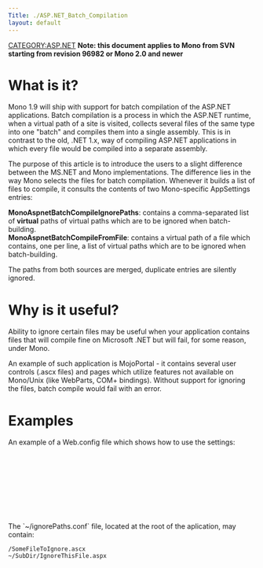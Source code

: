 ```yaml
---
Title: ./ASP.NET_Batch_Compilation
layout: default
---
```


<CATEGORY:ASP.NET> **Note: this document applies to Mono from SVN
starting from revision 96982 or Mono 2.0 and newer**

What is it?
===========

Mono 1.9 will ship with support for batch compilation of the ASP.NET
applications. Batch compilation is a process in which the ASP.NET
runtime, when a virtual path of a site is visited, collects several
files of the same type into one "batch" and compiles them into a single
assembly. This is in contrast to the old, .NET 1.x, way of compiling
ASP.NET applications in which every file would be compiled into a
separate assembly.

The purpose of this article is to introduce the users to a slight
difference between the MS.NET and Mono implementations. The difference
lies in the way Mono selects the files for batch compilation. Whenever
it builds a list of files to compile, it consults the contents of two
Mono-specific AppSettings entries:

**MonoAspnetBatchCompileIgnorePaths**: contains a comma-separated list of **virtual** paths of virtual paths which are to be ignored when batch-building.\
**MonoAspnetBatchCompileFromFile**: contains a virtual path of a file which contains, one per line, a list of virtual paths which are to be ignored when batch-building.

The paths from both sources are merged, duplicate entries are silently
ignored.

Why is it useful?
=================

Ability to ignore certain files may be useful when your application
contains files that will compile fine on Microsoft .NET but will fail,
for some reason, under Mono.

An example of such application is MojoPortal - it contains several user
controls (.ascx files) and pages which utilize features not available on
Mono/Unix (like WebParts, COM+ bindings). Without support for ignoring
the files, batch compile would fail with an error.

Examples
========

An example of a Web.config file which shows how to use the settings:

<div class="xml">
    <pre><code>
    <?xml version="1.0"?>
    <configuration>
      <appSettings>
         <add key="MonoAspnetBatchCompileIgnorePaths" value="~/SomeFile.aspx,~/Controls/SomeOtherFile.ascx"/>
         <add key="MonoAspnetBatchCompileFromFile" value="~/ignorePaths.conf"/>
      </appSettings>
    </configuration>
    </code></pre>

</div>
The `~/ignorePaths.conf` file, located at the root of the aplication,
may contain:

    /SomeFileToIgnore.ascx
    ~/SubDir/IgnoreThisFile.aspx
